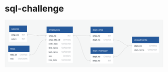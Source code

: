 # sql-challenge

![Alt text](https://github.com/ZiboZhao0804/sql-challenge/blob/main/EmployeeSQL/ERD.png "ERD")
